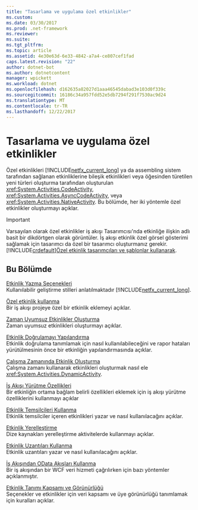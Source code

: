 ```yaml
---
title: "Tasarlama ve uygulama özel etkinlikler"
ms.custom: 
ms.date: 03/30/2017
ms.prod: .net-framework
ms.reviewer: 
ms.suite: 
ms.tgt_pltfrm: 
ms.topic: article
ms.assetid: 4e30e63d-6e33-4842-a7a4-ce807cef1fad
caps.latest.revision: "22"
author: dotnet-bot
ms.author: dotnetcontent
manager: wpickett
ms.workload: dotnet
ms.openlocfilehash: d162635a82027d1aaa46545dabad3e103d0f339c
ms.sourcegitcommit: 16186c34a957fdd52e5db7294f291f7530ac9d24
ms.translationtype: MT
ms.contentlocale: tr-TR
ms.lasthandoff: 12/22/2017
---
```

# <a name="designing-and-implementing-custom-activities"></a>Tasarlama ve uygulama özel etkinlikler
Özel etkinlikleri [!INCLUDE[netfx_current_long](../../../includes/netfx-current-long-md.md)] ya da assembling sistem tarafından sağlanan etkinliklerine bileşik etkinlikleri veya öğesinden türetilen yeni türleri oluşturma tarafından oluşturulan <xref:System.Activities.CodeActivity>, <xref:System.Activities.AsyncCodeActivity>, veya <xref:System.Activities.NativeActivity>. Bu bölümde, her iki yöntemle özel etkinlikler oluşturmayı açıklar.  
  
> [!IMPORTANT]
>  Varsayılan olarak özel etkinlikler iş akışı Tasarımcısı'nda etkinliğe ilişkin adlı basit bir dikdörtgen olarak görüntüler. İş akışı etkinlik özel görsel gösterimi sağlamak için tasarımcı da özel bir tasarımcı oluşturmanız gerekir. [!INCLUDE[crdefault](../../../includes/crdefault-md.md)][Özel etkinlik tasarımcıları ve şablonlar kullanarak](../../../docs/framework/windows-workflow-foundation/using-custom-activity-designers-and-templates.md).  
  
## <a name="in-this-section"></a>Bu Bölümde  
 [Etkinlik Yazma Seçenekleri](../../../docs/framework/windows-workflow-foundation/activity-authoring-options-in-wf.md)  
 Kullanılabilir geliştirme stilleri anlatılmaktadır [!INCLUDE[netfx_current_long](../../../includes/netfx-current-long-md.md)].  
  
 [Özel etkinlik kullanma](../../../docs/framework/windows-workflow-foundation/using-a-custom-activity.md)  
 Bir iş akışı projeye özel bir etkinlik eklemeyi açıklar.  
  
  [Zaman Uyumsuz Etkinlikler Oluşturma](../../../docs/framework/windows-workflow-foundation/creating-asynchronous-activities-in-wf.md)  
 Zaman uyumsuz etkinlikleri oluşturmayı açıklar.  
  
 [Etkinlik Doğrulamayı Yapılandırma](../../../docs/framework/windows-workflow-foundation/configuring-activity-validation.md)  
 Etkinlik doğrulama tanımlamak için nasıl kullanılabileceğini ve rapor hataları yürütülmesinin önce bir etkinliğin yapılandırmasında açıklar.  
  
 [Çalışma Zamanında Etkinlik Oluşturma](../../../docs/framework/windows-workflow-foundation/creating-an-activity-at-runtime-with-dynamicactivity.md)  
 Çalışma zamanı kullanarak etkinlikleri oluşturmak nasıl ele <xref:System.Activities.DynamicActivity>.  
  
 [İş Akışı Yürütme Özellikleri](../../../docs/framework/windows-workflow-foundation/workflow-execution-properties.md)  
 Bir etkinliğin ortama bağlam belirli özellikleri eklemek için iş akışı yürütme özelliklerini kullanmayı açıklar  
  
 [Etkinlik Temsilcileri Kullanma](../../../docs/framework/windows-workflow-foundation/using-activity-delegates.md)  
 Etkinlik temsilciler içeren etkinlikleri yazar ve nasıl kullanılacağını açıklar.  
  
 [Etkinlik Yerelleştirme](../../../docs/framework/windows-workflow-foundation/activity-localization.md)  
 Dize kaynakları yerelleştirme aktivitelerde kullanmayı açıklar.  
  
 [Etkinlik Uzantıları Kullanma](../../../docs/framework/windows-workflow-foundation/using-activity-extensions.md)  
 Etkinlik uzantıları yazar ve nasıl kullanılacağını açıklar.  
  
 [İş Akışından OData Akışları Kullanma](../../../docs/framework/windows-workflow-foundation/consuming-odata-feeds-from-a-workflow.md)  
 Bir iş akışından bir WCF veri hizmeti çağrılırken için bazı yöntemler açıklanmıştır.  
  
 [Etkinlik Tanımı Kapsamı ve Görünürlüğü](../../../docs/framework/windows-workflow-foundation/activity-definition-scoping-and-visibility.md)  
 Seçenekler ve etkinlikler için veri kapsamı ve üye görünürlüğü tanımlamak için kuralları açıklar.
